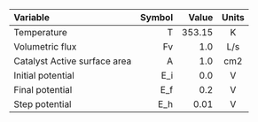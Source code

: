 | Variable                     | Symbol |  Value | Units |
|:-----------------------------|-------:|-------:|:-----:|
| Temperature                  |      T | 353.15 |   K   |
| Volumetric flux              |     Fv |    1.0 |  L/s  |
| Catalyst Active surface area |      A |    1.0 |  cm2  |
| Initial potential            |    E_i |    0.0 |   V   |
| Final potential              |    E_f |    0.2 |   V   |
| Step potential               |    E_h |  0.01 |   V   |